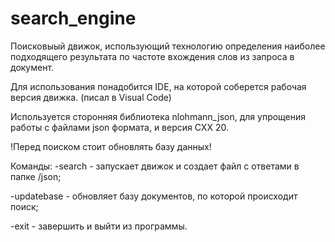 # search_engine

Поисковыый движок, использующий технологию определения наиболее подходящего
результата по частоте вхождения слов из запроса в документ.

Для использования понадобится IDE, на которой соберется рабочая версия движка. 
(писал в Visual Code)

Используется сторонняя библиотека nlohmann_json, для упрощения работы с файлами json формата, и версия CXX 20.

!Перед поиском стоит обновлять базу данных!

Команды:
-search - запускает движок и создает файл с ответами в папке /json;

-updatebase - обновляет базу документов, по которой происходит поиск;

-exit - завершить и выйти из программы.

